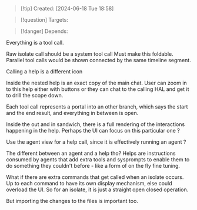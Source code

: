 
>[!tip] Created: [2024-06-18 Tue 18:58]

>[!question] Targets: 

>[!danger] Depends: 

Everything is a tool call.

Raw isolate call should be a system tool call
Must make this foldable.
Parallel tool calls would be shown connected by the same timeline segment.

Calling a help is a different icon

Inside the nested help is an exact copy of the main chat.
User can zoom in to this help either with buttons or they can chat to the calling HAL and get it to drill the scope down.

Each tool call represents a portal into an other branch, which says the start and the end result, and everything in between is open.

Inside the out and in sandwich, there is a full rendering of the interactions happening in the help.  Perhaps the UI can focus on this particular one ?

Use the agent view for a help call, since it is effectively running an agent ?

The different between an agent and a help tho?
Helps are instructions consumed by agents that add extra tools and sysprompts to enable them to do something they couldn't before - like a form of on the fly fine tuning.

What if there are extra commands that get called when an isolate occurs.
Up to each command to have its own display mechanism, else could overload the UI.
So for an isolate, it is just a straight open closed operation.

But importing the changes to the files is important too.
